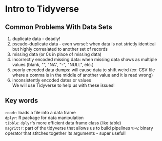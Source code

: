 # Intro to Tidyverse

## Common Problems With Data Sets
1. duplicate data - deadly!
2. pseudo-duplicate data - even worse!: when data is not strictly identical but highly correalated to another set of records
3. missing data (or 0s in place of missing data)
4. incorrectly encoded missing data: when missing data shows as multiple values (blank, "", "NA", "-", "NULL", etc.)
5. poorly encoded data dumps: will cause data to shift weird (ex: CSV file where a comma is in the middle of another value and it is read wrong)
6. inconsistently encoded dates or values  
We will use Tidyverse to help us with these issues!

## Key words
`readr`: loads a file into a data frame  
`dplyr`: R package for data manipulation  
`tibble`: `dplyr`'s more efficient data frame class (like table)  
`magrittr`: part of the tidyverse that allows us to build pipelines
`%>%`: binary operator that stitches together its arguments - super useful!
